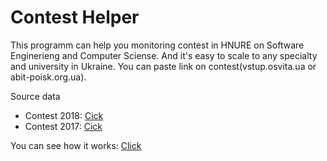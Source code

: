 # Сontest Helper
This programm can help you monitoring contest in HNURE on Software Enginerieng and Computer Sciense. And it's easy to scale to any specialty and university in Ukraine. You can paste link on contest(vstup.osvita.ua or abit-poisk.org.ua).

Source data
* Contest 2018: [Cick](https://vstup.osvita.ua/)
* Contest 2017: [Cick](https://abit-poisk.org.ua/rate2017)
 
 
You can see how it works: [Click](https://youtu.be/3z32idCypVs)
